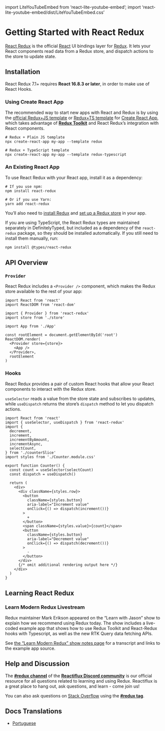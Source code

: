 

import LiteYouTubeEmbed from ‘react-lite-youtube-embed’; import ‘react-lite-youtube-embed/dist/LiteYouTubeEmbed.css’

# Getting Started with React Redux

[React Redux](https://github.com/reduxjs/react-redux) is the official [React](https://reactjs.org/) UI bindings layer for [Redux](https://redux.js.org/). It lets your React components read data from a Redux store, and dispatch actions to the store to update state.

## Installation

React Redux 7.1+ requires **React 16.8.3 or later**, in order to make use of React Hooks.

### Using Create React App

The recommended way to start new apps with React and Redux is by using the [official Redux+JS template](https://github.com/reduxjs/cra-template-redux) or [Redux+TS template](https://github.com/reduxjs/cra-template-redux-typescript) for [Create React App](https://github.com/facebook/create-react-app), which takes advantage of **[Redux Toolkit](https://redux-toolkit.js.org/)** and React Redux’s integration with React components.

    # Redux + Plain JS template
    npx create-react-app my-app --template redux

    # Redux + TypeScript template
    npx create-react-app my-app --template redux-typescript

### An Existing React App

To use React Redux with your React app, install it as a dependency:

    # If you use npm:
    npm install react-redux

    # Or if you use Yarn:
    yarn add react-redux

You’ll also need to [install Redux](https://redux.js.org/introduction/installation) and [set up a Redux store](https://redux.js.org/recipes/configuring-your-store/) in your app.

If you are using TypeScript, the React Redux types are maintained separately in DefinitelyTyped, but included as a dependency of the `react-redux` package, so they should be installed automatically. If you still need to install them manually, run:

    npm install @types/react-redux

## API Overview

### `Provider`

React Redux includes a `<Provider />` component, which makes the Redux store available to the rest of your app:

    import React from 'react'
    import ReactDOM from 'react-dom'

    import { Provider } from 'react-redux'
    import store from './store'

    import App from './App'

    const rootElement = document.getElementById('root')
    ReactDOM.render(
      <Provider store={store}>
        <App />
      </Provider>,
      rootElement
    )

### Hooks

React Redux provides a pair of custom React hooks that allow your React components to interact with the Redux store.

`useSelector` reads a value from the store state and subscribes to updates, while `useDispatch` returns the store’s `dispatch` method to let you dispatch actions.

    import React from 'react'
    import { useSelector, useDispatch } from 'react-redux'
    import {
      decrement,
      increment,
      incrementByAmount,
      incrementAsync,
      selectCount,
    } from './counterSlice'
    import styles from './Counter.module.css'

    export function Counter() {
      const count = useSelector(selectCount)
      const dispatch = useDispatch()

      return (
        <div>
          <div className={styles.row}>
            <button
              className={styles.button}
              aria-label="Increment value"
              onClick={() => dispatch(increment())}
            >
              +
            </button>
            <span className={styles.value}>{count}</span>
            <button
              className={styles.button}
              aria-label="Decrement value"
              onClick={() => dispatch(decrement())}
            >
              -
            </button>
          </div>
          {/* omit additional rendering output here */}
        </div>
      )
    }

## Learning React Redux

### Learn Modern Redux Livestream

Redux maintainer Mark Erikson appeared on the “Learn with Jason” show to explain how we recommend using Redux today. The show includes a live-coded example app that shows how to use Redux Toolkit and React-Redux hooks with Typescript, as well as the new RTK Query data fetching APIs.

See [the “Learn Modern Redux” show notes page](https://www.learnwithjason.dev/let-s-learn-modern-redux) for a transcript and links to the example app source.

## Help and Discussion

The **[\#redux channel](https://discord.gg/0ZcbPKXt5bZ6au5t)** of the **[Reactiflux Discord community](http://www.reactiflux.com)** is our official resource for all questions related to learning and using Redux. Reactiflux is a great place to hang out, ask questions, and learn - come join us!

You can also ask questions on [Stack Overflow](https://stackoverflow.com) using the **[\#redux tag](https://stackoverflow.com/questions/tagged/redux)**.

## Docs Translations

- [Portuguese](https://fernandobelotto.github.io/react-redux)
